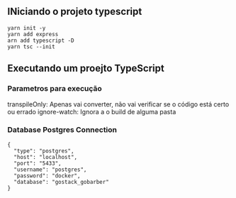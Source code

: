
## INiciando o projeto typescript
```
yarn init -y
yarn add express
arn add typescript -D
yarn tsc --init
```

## Executando um proejto TypeScript

### Parametros para execução

transpileOnly: Apenas vai converter, não vai verificar se o código está certo ou errado
ignore-watch: Ignora a o build de alguma pasta

### Database Postgres Connection

```
{
  "type": "postgres",
  "host": "localhost",
  "port": "5433",
  "username": "postgres",
  "password": "docker",
  "database": "gostack_gobarber"
}
```
